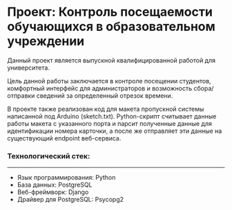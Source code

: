 # Проект: Контроль посещаемости обучающихся в образовательном учреждении

Данный проект является выпускной квалифицированной работой
для университета. 

Цель данной работы заключается в контроле
посещении студентов, комфортный интерфейс для администраторов
и возможность сбора/отправки сведений за определенный отрезок
времени.

В проекте также реализован код для макета пропускной системы
написанной под Arduino (sketch.txt). Python-скрипт считывает данные 
работы макета с указанного порта и парсит полученные данные для
идентификации номера карточки, а после же отправляет эти данные
на существующий endpoint веб-сервиса.

### Технологический стек:
___

- Язык программирования: Python
- База данных: PostgreSQL
- Веб-фреймворк: Django
- Драйвер для PostgreSQL: Psycopg2
